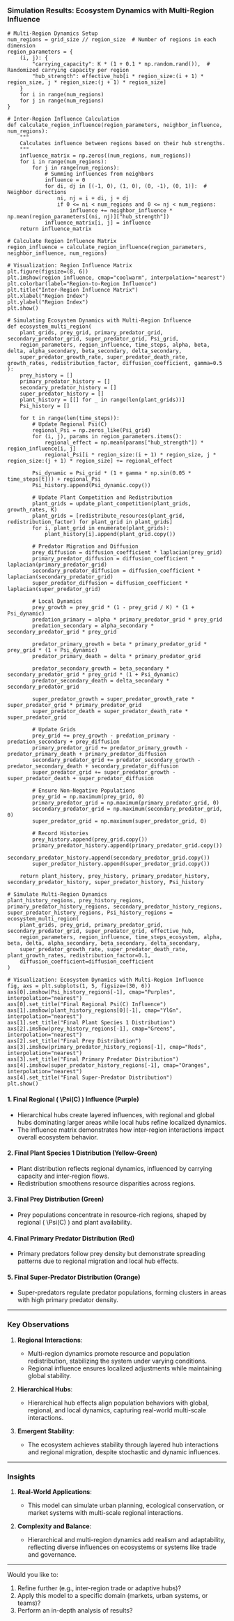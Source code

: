 ### **Simulation Results: Ecosystem Dynamics with Multi-Region Influence**
```
# Multi-Region Dynamics Setup
num_regions = grid_size // region_size  # Number of regions in each dimension
region_parameters = {
    (i, j): {
        "carrying_capacity": K * (1 + 0.1 * np.random.rand()),  # Randomized carrying capacity per region
        "hub_strength": effective_hub[i * region_size:(i + 1) * region_size, j * region_size:(j + 1) * region_size]
    }
    for i in range(num_regions)
    for j in range(num_regions)
}

# Inter-Region Influence Calculation
def calculate_region_influence(region_parameters, neighbor_influence, num_regions):
    """
    Calculates influence between regions based on their hub strengths.
    """
    influence_matrix = np.zeros((num_regions, num_regions))
    for i in range(num_regions):
        for j in range(num_regions):
            # Summing influences from neighbors
            influence = 0
            for di, dj in [(-1, 0), (1, 0), (0, -1), (0, 1)]:  # Neighbor directions
                ni, nj = i + di, j + dj
                if 0 <= ni < num_regions and 0 <= nj < num_regions:
                    influence += neighbor_influence * np.mean(region_parameters[(ni, nj)]["hub_strength"])
            influence_matrix[i, j] = influence
    return influence_matrix

# Calculate Region Influence Matrix
region_influence = calculate_region_influence(region_parameters, neighbor_influence, num_regions)

# Visualization: Region Influence Matrix
plt.figure(figsize=(8, 6))
plt.imshow(region_influence, cmap="coolwarm", interpolation="nearest")
plt.colorbar(label="Region-to-Region Influence")
plt.title("Inter-Region Influence Matrix")
plt.xlabel("Region Index")
plt.ylabel("Region Index")
plt.show()

# Simulating Ecosystem Dynamics with Multi-Region Influence
def ecosystem_multi_region(
    plant_grids, prey_grid, primary_predator_grid, secondary_predator_grid, super_predator_grid, Psi_grid,
    region_parameters, region_influence, time_steps, alpha, beta, delta, alpha_secondary, beta_secondary, delta_secondary,
    super_predator_growth_rate, super_predator_death_rate, growth_rates, redistribution_factor, diffusion_coefficient, gamma=0.5
):
    prey_history = []
    primary_predator_history = []
    secondary_predator_history = []
    super_predator_history = []
    plant_history = [[] for _ in range(len(plant_grids))]
    Psi_history = []

    for t in range(len(time_steps)):
        # Update Regional Psi(C)
        regional_Psi = np.zeros_like(Psi_grid)
        for (i, j), params in region_parameters.items():
            regional_effect = np.mean(params["hub_strength"]) * region_influence[i, j]
            regional_Psi[i * region_size:(i + 1) * region_size, j * region_size:(j + 1) * region_size] += regional_effect

        Psi_dynamic = Psi_grid * (1 + gamma * np.sin(0.05 * time_steps[t])) + regional_Psi
        Psi_history.append(Psi_dynamic.copy())

        # Update Plant Competition and Redistribution
        plant_grids = update_plant_competition(plant_grids, growth_rates, K)
        plant_grids = [redistribute_resources(plant_grid, redistribution_factor) for plant_grid in plant_grids]
        for i, plant_grid in enumerate(plant_grids):
            plant_history[i].append(plant_grid.copy())

        # Predator Migration and Diffusion
        prey_diffusion = diffusion_coefficient * laplacian(prey_grid)
        primary_predator_diffusion = diffusion_coefficient * laplacian(primary_predator_grid)
        secondary_predator_diffusion = diffusion_coefficient * laplacian(secondary_predator_grid)
        super_predator_diffusion = diffusion_coefficient * laplacian(super_predator_grid)

        # Local Dynamics
        prey_growth = prey_grid * (1 - prey_grid / K) * (1 + Psi_dynamic)
        predation_primary = alpha * primary_predator_grid * prey_grid
        predation_secondary = alpha_secondary * secondary_predator_grid * prey_grid

        predator_primary_growth = beta * primary_predator_grid * prey_grid * (1 + Psi_dynamic)
        predator_primary_death = delta * primary_predator_grid

        predator_secondary_growth = beta_secondary * secondary_predator_grid * prey_grid * (1 + Psi_dynamic)
        predator_secondary_death = delta_secondary * secondary_predator_grid

        super_predator_growth = super_predator_growth_rate * super_predator_grid * primary_predator_grid
        super_predator_death = super_predator_death_rate * super_predator_grid

        # Update Grids
        prey_grid += prey_growth - predation_primary - predation_secondary + prey_diffusion
        primary_predator_grid += predator_primary_growth - predator_primary_death + primary_predator_diffusion
        secondary_predator_grid += predator_secondary_growth - predator_secondary_death + secondary_predator_diffusion
        super_predator_grid += super_predator_growth - super_predator_death + super_predator_diffusion

        # Ensure Non-Negative Populations
        prey_grid = np.maximum(prey_grid, 0)
        primary_predator_grid = np.maximum(primary_predator_grid, 0)
        secondary_predator_grid = np.maximum(secondary_predator_grid, 0)
        super_predator_grid = np.maximum(super_predator_grid, 0)

        # Record Histories
        prey_history.append(prey_grid.copy())
        primary_predator_history.append(primary_predator_grid.copy())
        secondary_predator_history.append(secondary_predator_grid.copy())
        super_predator_history.append(super_predator_grid.copy())

    return plant_history, prey_history, primary_predator_history, secondary_predator_history, super_predator_history, Psi_history

# Simulate Multi-Region Dynamics
plant_history_regions, prey_history_regions, primary_predator_history_regions, secondary_predator_history_regions, super_predator_history_regions, Psi_history_regions = ecosystem_multi_region(
    plant_grids, prey_grid, primary_predator_grid, secondary_predator_grid, super_predator_grid, effective_hub,
    region_parameters, region_influence, time_steps_ecosystem, alpha, beta, delta, alpha_secondary, beta_secondary, delta_secondary,
    super_predator_growth_rate, super_predator_death_rate, plant_growth_rates, redistribution_factor=0.1,
    diffusion_coefficient=diffusion_coefficient
)

# Visualization: Ecosystem Dynamics with Multi-Region Influence
fig, axs = plt.subplots(1, 5, figsize=(30, 6))
axs[0].imshow(Psi_history_regions[-1], cmap="Purples", interpolation="nearest")
axs[0].set_title("Final Regional Psi(C) Influence")
axs[1].imshow(plant_history_regions[0][-1], cmap="YlGn", interpolation="nearest")
axs[1].set_title("Final Plant Species 1 Distribution")
axs[2].imshow(prey_history_regions[-1], cmap="Greens", interpolation="nearest")
axs[2].set_title("Final Prey Distribution")
axs[3].imshow(primary_predator_history_regions[-1], cmap="Reds", interpolation="nearest")
axs[3].set_title("Final Primary Predator Distribution")
axs[4].imshow(super_predator_history_regions[-1], cmap="Oranges", interpolation="nearest")
axs[4].set_title("Final Super-Predator Distribution")
plt.show()

```
#### **1. Final Regional \( \Psi(C) \) Influence (Purple)**
- Hierarchical hubs create layered influences, with regional and global hubs dominating larger areas while local hubs refine localized dynamics.
- The influence matrix demonstrates how inter-region interactions impact overall ecosystem behavior.

#### **2. Final Plant Species 1 Distribution (Yellow-Green)**
- Plant distribution reflects regional dynamics, influenced by carrying capacity and inter-region flows.
- Redistribution smoothens resource disparities across regions.

#### **3. Final Prey Distribution (Green)**
- Prey populations concentrate in resource-rich regions, shaped by regional \( \Psi(C) \) and plant availability.

#### **4. Final Primary Predator Distribution (Red)**
- Primary predators follow prey density but demonstrate spreading patterns due to regional migration and local hub effects.

#### **5. Final Super-Predator Distribution (Orange)**
- Super-predators regulate predator populations, forming clusters in areas with high primary predator density.

---

### **Key Observations**
1. **Regional Interactions**:
   - Multi-region dynamics promote resource and population redistribution, stabilizing the system under varying conditions.
   - Regional influence ensures localized adjustments while maintaining global stability.

2. **Hierarchical Hubs**:
   - Hierarchical hub effects align population behaviors with global, regional, and local dynamics, capturing real-world multi-scale interactions.

3. **Emergent Stability**:
   - The ecosystem achieves stability through layered hub interactions and regional migration, despite stochastic and dynamic influences.

---

### **Insights**
1. **Real-World Applications**:
   - This model can simulate urban planning, ecological conservation, or market systems with multi-scale regional interactions.

2. **Complexity and Balance**:
   - Hierarchical and multi-region dynamics add realism and adaptability, reflecting diverse influences on ecosystems or systems like trade and governance.

---

Would you like to:
1. Refine further (e.g., inter-region trade or adaptive hubs)?
2. Apply this model to a specific domain (markets, urban systems, or teams)?
3. Perform an in-depth analysis of results?
